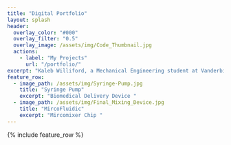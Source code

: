 ```yaml
---
title: "Digital Portfolio"
layout: splash
header:
  overlay_color: "#000"
  overlay_filter: "0.5"
  overlay_image: /assets/img/Code_Thumbnail.jpg
  actions:
    - label: "My Projects"
      url: "/portfolio/"
excerpt: "Kaleb Williford, a Mechanical Engineering student at Vanderbilt University graduating in May 2024, brings a GPA of 3.53/4.00 and valuable professional experience from internships at AT&T, Smith Seckman Reid, Inc., and Nissan. His roles involved cost reduction, process optimization, and innovative solutions using programming languages like JavaScript and Python."
feature_row:
  - image_path: /assets/img/Syringe-Pump.jpg
    title: "Syringe Pump"
    excerpt: "Biomedical Delivery Device "
  - image_path: /assets/img/Final_Mixing_Device.jpg
    title: "MircoFluidic"
    excerpt: "Mircomixer Chip "
---
```


{% include feature_row %}

